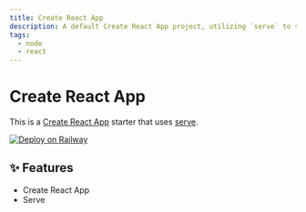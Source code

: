 ```yaml
---
title: Create React App
description: A default Create React App project, utilizing `serve` to serve the built app
tags:
  - node
  - react
---
```


# Create React App

This is a [Create React App](https://flask.palletsprojects.com/en/1.1.x/) starter that uses [serve](https://www.npmjs.com/package/serve).

[![Deploy on Railway](https://railway.app/button.svg)](https://railway.app/template/6sjhSn?referralCode=ySCnWl)

## ✨ Features

- Create React App
- Serve

